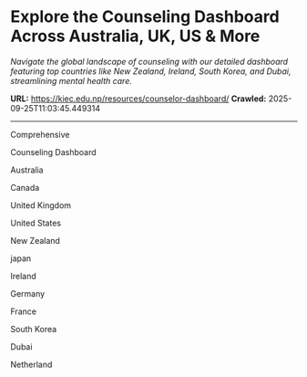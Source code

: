 # Explore the Counseling Dashboard Across Australia, UK, US & More

*Navigate the global landscape of counseling with our detailed dashboard featuring top countries like New Zealand, Ireland, South Korea, and Dubai, streamlining mental health care.*

**URL:** https://kiec.edu.np/resources/counselor-dashboard/
**Crawled:** 2025-09-25T11:03:45.449314

---

Comprehensive

Counseling Dashboard

Australia

Canada

United Kingdom

United States

New Zealand

japan

Ireland

Germany

France

South Korea

Dubai

Netherland